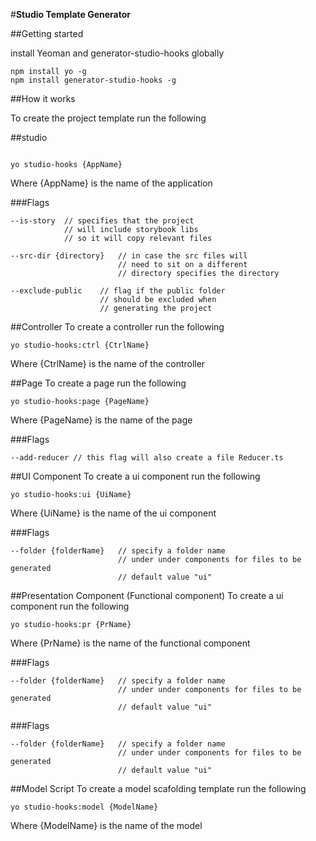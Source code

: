 #__Studio Template Generator__

##Getting started

install Yeoman and generator-studio-hooks globally

```
npm install yo -g
npm install generator-studio-hooks -g
```


##How it works

To create the project template run the following

##studio
```

yo studio-hooks {AppName}

```
Where {AppName} is the name of the application

###Flags
```
--is-story  // specifies that the project
            // will include storybook libs
            // so it will copy relevant files

--src-dir {directory}   // in case the src files will
                        // need to sit on a different
                        // directory specifies the directory

--exclude-public    // flag if the public folder
                    // should be excluded when
                    // generating the project
```

##Controller
To create a controller run the following

```
yo studio-hooks:ctrl {CtrlName}
```
Where {CtrlName} is the name of the controller

##Page
To create a page run the following

```
yo studio-hooks:page {PageName}
```
Where {PageName} is the name of the page

###Flags
```
--add-reducer // this flag will also create a file Reducer.ts
```

##UI Component
To create a ui component run the following

```
yo studio-hooks:ui {UiName}
```
Where {UiName} is the name of the ui component

###Flags
```
--folder {folderName}   // specify a folder name
                        // under under components for files to be generated
                        // default value "ui"
```

##Presentation Component (Functional component)
To create a ui component run the following

```
yo studio-hooks:pr {PrName}
```
Where {PrName} is the name of the functional component

###Flags
```
--folder {folderName}   // specify a folder name
                        // under under components for files to be generated
                        // default value "ui"
```

###Flags
```
--folder {folderName}   // specify a folder name
                        // under under components for files to be generated
                        // default value "ui"
```

##Model Script
To create a model scafolding template run the following

```
yo studio-hooks:model {ModelName}
```
Where {ModelName} is the name of the model
